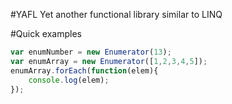 #YAFL
Yet another functional library similar to LINQ

#Quick examples
```javascript
var enumNumber = new Enumerator(13);
var enumArray = new Enumerator([1,2,3,4,5]);
enumArray.forEach(function(elem){
    console.log(elem);
});
```